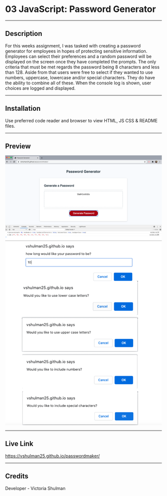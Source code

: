 # 03 JavaScript: Password Generator
---

## Description 

For this weeks assignment, I was tasked with creating a password generator for employees in hopes of protecting sensitive information. Employees can  select their preferences and a random password will be displayed on the screen once they have completed the prompts. The only criteria that must be met regards the password being 8 characters and less than 128. Aside from that users were free to select if they wanted to use numbers, uppercase, lowercase and/or special characters. They do have the ability to combine all of these. When the console log is shown, user choices are logged and displayed. 


---

## Installation 

Use preferred code reader and browser to view HTML, JS CSS & README files.

--- 

## Preview 

![Password Maker - Password and Console](./assets/passwordfinal.jpeg)
![Password Maker - User Choices](./assets/questions.jpeg)

---

## Live Link 

https://vshulman25.github.io/passwordmaker/

---

## Credits

Developer - Victoria Shulman 